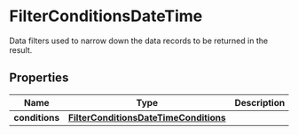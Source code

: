 

# FilterConditionsDateTime

Data filters used to narrow down the data records to be returned in the result.

## Properties

| Name | Type | Description |
|------------ | ------------- | ------------- |
|**conditions** | [**FilterConditionsDateTimeConditions**](FilterConditionsDateTimeConditions.md) |  |



